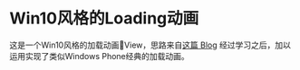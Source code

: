 # Win10风格的Loading动画

这是一个Win10风格的加载动画View，思路来自[这篇 Blog](https://blog.csdn.net/a10615/article/details/52745963) 经过学习之后，加以运用实现了类似Windows Phone经典的加载动画。


